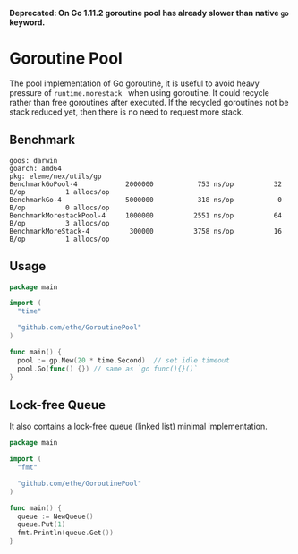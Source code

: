 **Deprecated: On Go 1.11.2 goroutine pool has already slower than native `go` keyword.**

# Goroutine Pool
The pool implementation of Go goroutine, it is useful to avoid heavy pressure of `runtime.morestack ` when using goroutine.
It could recycle rather than free goroutines after executed. If the recycled goroutines not be stack reduced yet, then there is no need to request more stack.


## Benchmark
```
goos: darwin
goarch: amd64
pkg: eleme/nex/utils/gp
BenchmarkGoPool-4          	 2000000	       753 ns/op	      32 B/op	       1 allocs/op
BenchmarkGo-4              	 5000000	       318 ns/op	       0 B/op	       0 allocs/op
BenchmarkMorestackPool-4   	 1000000	      2551 ns/op	      64 B/op	       3 allocs/op
BenchmarkMoreStack-4       	  300000	      3758 ns/op	      16 B/op	       1 allocs/op
```

## Usage
```go
package main

import (
  "time"

  "github.com/ethe/GoroutinePool"
)

func main() {
  pool := gp.New(20 * time.Second)  // set idle timeout
  pool.Go(func() {}) // same as `go func(){}()`
}

```

## Lock-free Queue
It also contains a lock-free queue (linked list) minimal implementation.

```go
package main

import (  
  "fmt"

  "github.com/ethe/GoroutinePool"
)

func main() {
  queue := NewQueue()
  queue.Put(1)
  fmt.Println(queue.Get())
}
```
